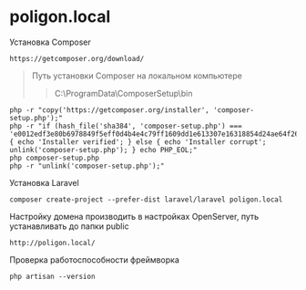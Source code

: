 # poligon.local

Установка Composer
```
https://getcomposer.org/download/
```

> Путь установки Composer на локальном компьютере
>>C:\ProgramData\ComposerSetup\bin

```
php -r "copy('https://getcomposer.org/installer', 'composer-setup.php');"
php -r "if (hash_file('sha384', 'composer-setup.php') === 'e0012edf3e80b6978849f5eff0d4b4e4c79ff1609dd1e613307e16318854d24ae64f26d17af3ef0bf7cfb710ca74755a') { echo 'Installer verified'; } else { echo 'Installer corrupt'; unlink('composer-setup.php'); } echo PHP_EOL;"
php composer-setup.php
php -r "unlink('composer-setup.php');"
```

Установка Laravel
```
composer create-project --prefer-dist laravel/laravel poligon.local
```

Настройку домена производить в настройках OpenServer, путь устанавливать до папки public
```
http://poligon.local/
```

Проверка работоспособности фреймворка
```
php artisan --version
```


